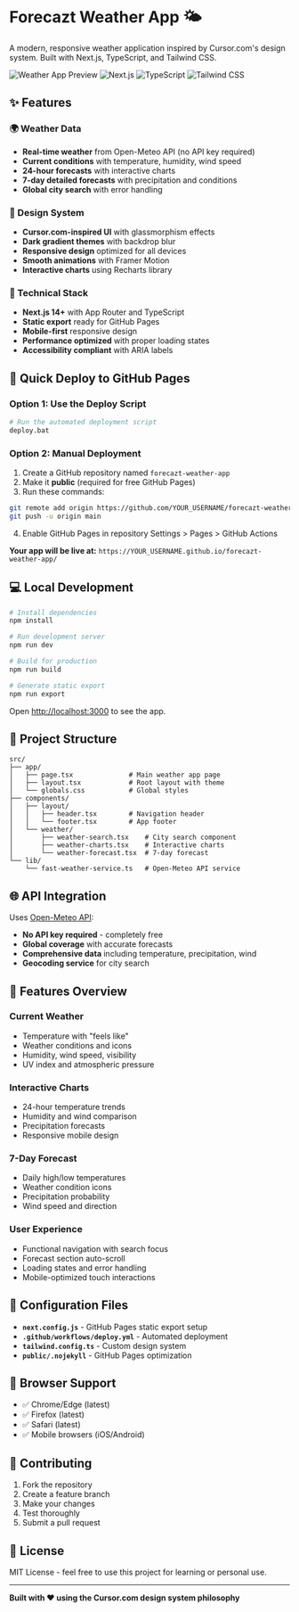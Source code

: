 # Forecazt Weather App 🌤️

A modern, responsive weather application inspired by Cursor.com's design system. Built with Next.js, TypeScript, and Tailwind CSS.

![Weather App Preview](https://img.shields.io/badge/Status-Production%20Ready-brightgreen)
![Next.js](https://img.shields.io/badge/Next.js-15.3.5-black)
![TypeScript](https://img.shields.io/badge/TypeScript-5.0+-blue)
![Tailwind CSS](https://img.shields.io/badge/Tailwind%20CSS-3.0+-38B2AC)

## ✨ Features

### 🌍 Weather Data
- **Real-time weather** from Open-Meteo API (no API key required)
- **Current conditions** with temperature, humidity, wind speed
- **24-hour forecasts** with interactive charts
- **7-day detailed forecasts** with precipitation and conditions
- **Global city search** with error handling

### 🎨 Design System
- **Cursor.com-inspired UI** with glassmorphism effects
- **Dark gradient themes** with backdrop blur
- **Responsive design** optimized for all devices
- **Smooth animations** with Framer Motion
- **Interactive charts** using Recharts library

### 🚀 Technical Stack
- **Next.js 14+** with App Router and TypeScript
- **Static export** ready for GitHub Pages
- **Mobile-first** responsive design
- **Performance optimized** with proper loading states
- **Accessibility compliant** with ARIA labels

## 🚀 Quick Deploy to GitHub Pages

### Option 1: Use the Deploy Script
```bash
# Run the automated deployment script
deploy.bat
```

### Option 2: Manual Deployment
1. Create a GitHub repository named `forecazt-weather-app`
2. Make it **public** (required for free GitHub Pages)
3. Run these commands:
```bash
git remote add origin https://github.com/YOUR_USERNAME/forecazt-weather-app.git
git push -u origin main
```
4. Enable GitHub Pages in repository Settings > Pages > GitHub Actions

**Your app will be live at:** `https://YOUR_USERNAME.github.io/forecazt-weather-app/`

## 💻 Local Development

```bash
# Install dependencies
npm install

# Run development server
npm run dev

# Build for production
npm run build

# Generate static export
npm run export
```

Open [http://localhost:3000](http://localhost:3000) to see the app.

## 📁 Project Structure

```
src/
├── app/
│   ├── page.tsx              # Main weather app page
│   ├── layout.tsx            # Root layout with theme
│   └── globals.css           # Global styles
├── components/
│   ├── layout/
│   │   ├── header.tsx        # Navigation header
│   │   └── footer.tsx        # App footer
│   └── weather/
│       ├── weather-search.tsx    # City search component
│       ├── weather-charts.tsx    # Interactive charts
│       └── weather-forecast.tsx  # 7-day forecast
└── lib/
    └── fast-weather-service.ts   # Open-Meteo API service
```

## 🌐 API Integration

Uses [Open-Meteo API](https://open-meteo.com/):
- **No API key required** - completely free
- **Global coverage** with accurate forecasts
- **Comprehensive data** including temperature, precipitation, wind
- **Geocoding service** for city search

## 🎯 Features Overview

### Current Weather
- Temperature with "feels like"
- Weather conditions and icons
- Humidity, wind speed, visibility
- UV index and atmospheric pressure

### Interactive Charts
- 24-hour temperature trends
- Humidity and wind comparison
- Precipitation forecasts
- Responsive mobile design

### 7-Day Forecast
- Daily high/low temperatures
- Weather condition icons
- Precipitation probability
- Wind speed and direction

### User Experience
- Functional navigation with search focus
- Forecast section auto-scroll
- Loading states and error handling
- Mobile-optimized touch interactions

## 🔧 Configuration Files

- **`next.config.js`** - GitHub Pages static export setup
- **`.github/workflows/deploy.yml`** - Automated deployment
- **`tailwind.config.ts`** - Custom design system
- **`public/.nojekyll`** - GitHub Pages optimization

## 📱 Browser Support

- ✅ Chrome/Edge (latest)
- ✅ Firefox (latest) 
- ✅ Safari (latest)
- ✅ Mobile browsers (iOS/Android)

## 🤝 Contributing

1. Fork the repository
2. Create a feature branch
3. Make your changes
4. Test thoroughly
5. Submit a pull request

## 📄 License

MIT License - feel free to use this project for learning or personal use.

---

**Built with ❤️ using the Cursor.com design system philosophy**
